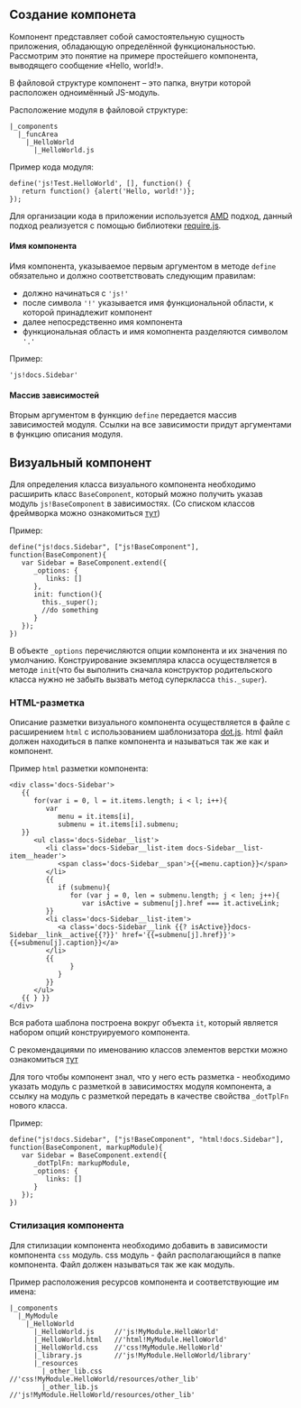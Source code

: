 ## Создание компонета

Компонент представляет собой самостоятельную сущность приложения, обладающую определённой функциональностью.
Рассмотрим это понятие на примере простейшего компонента, выводящего сообщение «Hello, world!».

В файловой структуре компонент – это папка, внутри которой расположен одноимённый JS-модуль.

Расположение модуля в файловой структуре:

    |_components
      |_funcArea
        |_HelloWorld
          |_HelloWorld.js

Пример кода модуля:

    define('js!Test.HelloWorld', [], function() {
       return function() {alert('Hello, world!')};
    });

Для организации кода в приложении используется [AMD](http://en.wikipedia.org/wiki/Asynchronous_module_definition) подход,
данный подход реализуется с помощью библиотеки [require.js](http://requirejs.org/).

#### Имя компонента

Имя компонента, указываемое первым аргументом в методе `define` обязательно и должно соответствовать следующим правилам:
- должно начинаться с `'js!'`
- после символа `'!'` указывается имя функциональной области, к которой принадлежит компонент
- далее непосредственно имя компонента
- функциональная область и имя комопнента разделяются символом `'.'`

Пример:

    'js!docs.Sidebar'

#### Массив зависимостей

Вторым аргументом в функцию `define` передается массив зависимостей модуля. Ссылки на все зависимости придут аргументами
в функцию описания модуля.

## Визуальный компонент

Для определения класса визуального компонента необходимо расширить класс `BaseComponent`, который можно получить
указав модуль `js!BaseComponent` в зависимостях. (Со списком классов фреймворка можно ознакомиться [тут](/api/classes))

Пример:

    define("js!docs.Sidebar", ["js!BaseComponent"], function(BaseComponent){
       var Sidebar = BaseComponent.extend({
          _options: {
             links: []
          },
          init: function(){
            this._super();
            //do something
          }
       });
    })

В объекте `_options` перечисляются опции компонента и их значения по умолчанию. Конструирование экземпляра класса
осуществляется в методе `init`(что бы выполнить сначала конструктор родительского класса нужно не забыть вызвать метод
суперкласса `this._super`).

### HTML-разметка

Описание разметки визуального компонента осуществляется в файле с расширением `html`
с использованием шаблонизатора [dot.js](http://olado.github.io/doT/index.html).
html файл должен находиться в папке компонента и называться так же как и компонент.


Пример `html` разметки компонента:


    <div class='docs-Sidebar'>
       {{
          for(var i = 0, l = it.items.length; i < l; i++){
             var
                menu = it.items[i],
                submenu = it.items[i].submenu;
       }}
          <ul class='docs-Sidebar__list'>
             <li class='docs-Sidebar__list-item docs-Sidebar__list-item__header'>
                <span class='docs-Sidebar__span'>{{=menu.caption}}</span>
             </li>
             {{
                if (submenu){
                   for (var j = 0, len = submenu.length; j < len; j++){
                      var isActive = submenu[j].href === it.activeLink;
             }}
             <li class='docs-Sidebar__list-item'>
                <a class='docs-Sidebar__link {{? isActive}}docs-Sidebar__link__active{{?}}' href='{{=submenu[j].href}}'>{{=submenu[j].caption}}</a>
             </li>
             {{
                   }
                }
             }}
          </ul>
       {{ } }}
    </div>

Вся работа шаблона построена вокруг объекта `it`, который является набором опций конструируемого компонента.

С рекомендациями по именованию классов элементов верстки можно ознакомиться [тут](/docs/css)

Для того чтобы компонент знал, что у него есть разметка - необходимо указать модуль с разметкой в зависимостях
модуля компонента, а ссылку на модуль с разметкой передать в качестве свойства `_dotTplFn` нового класса.

Пример:

    define("js!docs.Sidebar", ["js!BaseComponent", "html!docs.Sidebar"], function(BaseComponent, markupModule){
       var Sidebar = BaseComponent.extend({
          _dotTplFn: markupModule,
          _options: {
             links: []
          }
       });
    })

### Стилизация компонента

Для стилизации компонента необходимо добавить в зависимости компонента `css` модуль. css модуль - файл располагающийся
 в папке компонента. Файл должен называться так же как модуль.


Пример расположения ресурсов компонента и соответствующие им имена:

    |_components
      |_MyModule
        |_HelloWorld
          |_HelloWorld.js     //'js!MyModule.HelloWorld'
          |_HelloWorld.html   //'html!MyModule.HelloWorld'
          |_HelloWorld.css    //'css!MyModule.HelloWorld'
          |_library.js        //'js!MyModule.HelloWorld/library'
          |_resources
            |_other_lib.css   //'css!MyModule.HelloWorld/resources/other_lib'
            |_other_lib.js    //'js!MyModule.HelloWorld/resources/other_lib'
